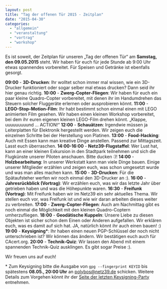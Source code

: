 ```yaml
---
layout: post
title: "Tag der offenen Tür 2015 - Zeitplan"
date: "2015-04-30"
categories: 
  - "allgemein"
  - "veranstaltung"
  - "vortrag"
  - "workshop"
---
```


Es ist soweit, der Zeitplan für unseren „Tag der offenen Tür“ am **Samstag, den 09.05.2015** steht. Wir haben für euch für jede Stunde ab 9:00 Uhr etwas spannendes vorbereitet. Für Speisen und Getränke ist ebenfalls gesorgt.

**09:00** - **3D-Drucken**: Ihr wolltet schon immer mal wissen, wie ein 3D-Drucker funktioniert oder sogar selber mal etwas drucken? Dann seid ihr hier genau richtig. **10:00** - **Zwerg-Copter-Fliegen**: Wir haben für euch ein paar kleine Quadro-Copter vorbereitet, mit denen ihr im Handumdrehen das Steuern solcher Fluggeräte erlernen oder ausprobieren könnt. **11:00** - **LEGO-Stop-Motion-Film**: Ihr habt bestimmt schon einmal einen mit LEGO animierten Film gesehen. Wir haben einen kleinen Workshop vorbereitet, bei dem ihr euren eigenen kleinen LEGO-Film drehen könnt. „Klappe, uuuuuuuuund … ACTION!“ **12:00** - **Schauätzen**: Irgendwie müssen ja Leiterplatten für Elektronik hergestellt werden. Wir zeigen euch die einzelnen Schritte bei der Herstellung von Platinen. **13:00** - **Food-Hacking**: Auch mit Essen kann man kreative Dinge anstellen. Passend zur Mittagszeit. Lasst euch überraschen. **14:00-16:00** - **Netz39-Flugstaffel**: Wer Lust hat, kann an einer kleinen Exkursion in den Stadtpark teilnehmen und sich die Flugkünste unserer Piloten anschauen. Bitte ducken :)! **14:00** - **Holzbearbeitung**: In unserer Werkstatt kann man viele Dinge bauen. Einige unserer Mitglieder erzählen und zeigen euch, was schon umgesetzt wurde und was man alles machen kann. **15:00** - **3D-Drucken**: Für die Spätaufsteher werfen wir noch einmal den 3D-Drucker an :). **16:00** - **Jahresrückblick (Vortrag)**: Wir erzählen euch, was wir das letzte Jahr über getrieben haben und was die Höhepunkte waren. **16:30** - **Freifunk (Vortrag)**: Mit Freifunk haben wir im Netz39 ein sehr aktuelles Thema. Wir stellen euch vor, was Freifunk ist und wie wir daran arbeiten dieses weiter zu verbreiten. **17:00** - **Zwerg-Copter-Fliegen**: Auch am Nachmittag gibt es noch einmal die Möglichkeit mit den kleinen Quadro-Coptern umherzufliegen. **18:00** - **Geodätische Kuppeln**: Unsere Liebe zu diesen Objekten ist sicher schon dem Einen oder Anderen aufgefallen. Wir erklären euch, was es damit auf sich hat. JA, natürlich könnt ihr auch einen bauen! :) **19:00** - **Keysigning\***: Ihr haben einen neuen PGP-Schlüssel der noch nicht unterschrieben ist? Wir können das ändern. Wir bestätigen euch auch für CAcert.org. **20:00** - **Technik-Quiz**: Wir lassen den Abend mit einem spannenden Technik-Quiz ausklingen. Es gibt sogar Preise :).

Wir freuen uns auf euch!

\* Zum Keysigning bitte die Ausgabe von `gpg --fingerprint KEYID` bis spätestens **08.05., 20:00 Uhr** an [polybos@netz39.de](mailto:polybos@netz39.de) schicken. Weitere Details zum Vorgehen könnt ihr der [Seite der letzten Keysigning-Party](http://www.netz39.de/2014/keysigningparty-2/) entnehmen.
